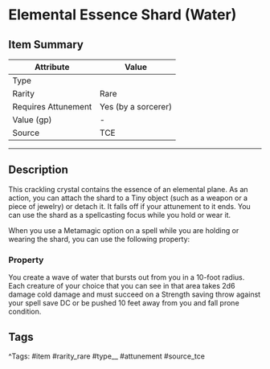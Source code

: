 # Elemental Essence Shard (Water)

## Item Summary

| Attribute            | Value                        |
|----------------------|------------------------------|
| Type                 |   |
| Rarity               | Rare             |
| Requires Attunement  | Yes (by a sorcerer)                |
| Value (gp)           | -    |
| Source               | TCE |

---

## Description

This crackling crystal contains the essence of an elemental plane. As an action, you can attach the shard to a Tiny object (such as a weapon or a piece of jewelry) or detach it. It falls off if your attunement to it ends. You can use the shard as a spellcasting focus while you hold or wear it.

When you use a Metamagic option on a spell while you are holding or wearing the shard, you can use the following property:

### Property

You create a wave of water that bursts out from you in a 10-foot radius. Each creature of your choice that you can see in that area takes 2d6 damage cold damage and must succeed on a Strength saving throw against your spell save DC or be pushed 10 feet away from you and fall prone condition.

## Tags

^Tags: #item #rarity_rare #type__ #attunement #source_tce